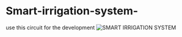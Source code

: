 # Smart-irrigation-system-

use this circuit for the development 
![SMART IRRIGATION SYSTEM](https://user-images.githubusercontent.com/109905492/199148997-d82fbcb7-1c06-4361-bcac-c5b7034fa340.jpg)
